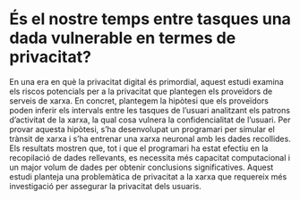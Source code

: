 # És el nostre temps entre tasques una dada vulnerable en termes de privacitat?
En una era en què la privacitat digital és primordial, aquest estudi examina els riscos potencials per a la privacitat que plantegen els proveïdors de serveis de xarxa. En concret, plantegem la hipòtesi que els proveïdors poden inferir els intervals entre les tasques de l’usuari analitzant els patrons d’activitat de la xarxa, la qual cosa vulnera la confidencialitat de l’usuari.
Per provar aquesta hipòtesi, s’ha desenvolupat un programari per simular el trànsit de xarxa i s’ha entrenar una xarxa neuronal amb les dades recollides. Els resultats mostren que, tot i que el programari ha estat efectiu en la recopilació de dades rellevants, es necessita més capacitat computacional i un major volum de dades per obtenir conclusions significatives. Aquest estudi planteja una problemàtica de privacitat a la xarxa que requereix més investigació per assegurar la privacitat dels usuaris.
